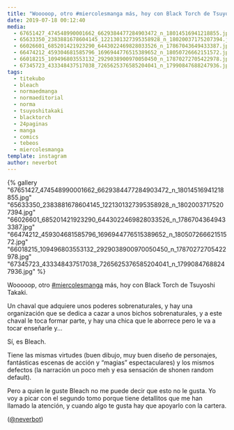 ```yaml
---
title: "Wooooop, otro #miercolesmanga más, hoy con Black Torch de Tsuyoshi Takaki"
date: 2019-07-18 00:12:40
media: 
  - 67651427_474548990001662_6629384477284903472_n_18014516941218855.jpg
  - 65633350_2383881678604145_1221301327395358928_n_18020037175207394.jpg
  - 66026601_685201421923290_6443022469828033526_n_17867043649433387.jpg
  - 66474212_459304681585796_1696944776515389652_n_18050726662151572.jpg
  - 66018215_109496803553132_2929038900970050450_n_17870272705422978.jpg
  - 67345723_433348437517038_7265625376585204041_n_17990847688247936.jpg
tags: 
  - titekubo
  - bleach
  - normaedmanga
  - normaeditorial
  - norma
  - tsuyoshitakaki
  - blacktorch
  - 24paginas
  - manga
  - comics
  - tebeos
  - miercolesmanga
template: instagram
author: neverbot
---
```


{% gallery "67651427_474548990001662_6629384477284903472_n_18014516941218855.jpg" "65633350_2383881678604145_1221301327395358928_n_18020037175207394.jpg" "66026601_685201421923290_6443022469828033526_n_17867043649433387.jpg" "66474212_459304681585796_1696944776515389652_n_18050726662151572.jpg" "66018215_109496803553132_2929038900970050450_n_17870272705422978.jpg" "67345723_433348437517038_7265625376585204041_n_17990847688247936.jpg" %}

Wooooop, otro [#miercolesmanga](/etiquetas/miercolesmanga) más, hoy con Black Torch de Tsuyoshi Takaki.

Un chaval que adquiere unos poderes sobrenaturales, y hay una organización que se dedica a cazar a unos bichos sobrenaturales, y a este chaval le toca formar parte, y hay una chica que le aborrece pero le va a tocar enseñarle y...

Sí, es Bleach.

Tiene las mismas virtudes (buen dibujo, muy buen diseño de personajes, fantásticas escenas de acción y “magias” espectaculares) y los mismos defectos (la narración un poco meh y esa sensación de shonen random default).

Pero a quien le guste Bleach no me puede decir que esto no le gusta. Yo voy a picar con el segundo tomo porque tiene detallitos que me han llamado la atención, y cuando algo te gusta hay que apoyarlo con la cartera.

([@neverbot](https://instagram.com/neverbot))
